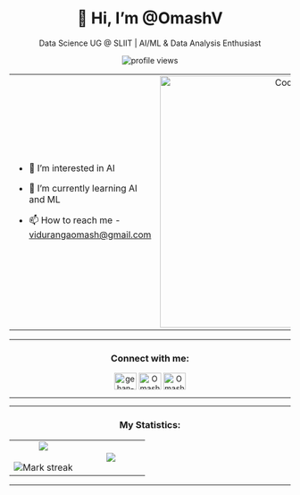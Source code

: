 

<div align="center">

# 👋 Hi, I’m @OmashV  
Data Science UG @ SLIIT | AI/ML & Data Analysis Enthusiast 

</div>


<!--profile visit count-->
<div align="center">
  
<!-- GitHub Profile Visit Counter -->
<img src="https://komarev.com/ghpvc/?username=OmashV&color=blue" alt="profile views" />  
</div>

<table align="center">
<tr border="none">
<td width="50%" align="left">
  
- 👀 I’m interested in AI  
  
- 🌱 I’m currently learning AI and ML
 
- 📫 How to reach me - vidurangaomash@gmail.com
 



</td>

<td width="50%" align="center">

  <img align="center" alt="Coding" width="450" src="https://repository-images.githubusercontent.com/588181932/e36ec678-7984-4cdd-8e4c-a3932772ff8e">

  
  </td>
</tr>
</table>

---





<h3 align="center">Connect with me:</h3>
<p align="center">
<a href="https://www.linkedin.com/in/omash-viduranga-76aaa91a9/" target="blank"><img align="center" src="https://raw.githubusercontent.com/rahuldkjain/github-profile-readme-generator/master/src/images/icons/Social/linked-in-alt.svg" alt="gehan-fonseka-aa61a7288" height="30" width="40" /></a>
<a href="https://www.facebook.com/share/12E6qEyaACP/?mibextid=wwXIfr" target="blank"><img align="center" src="https://raw.githubusercontent.com/rahuldkjain/github-profile-readme-generator/master/src/images/icons/Social/facebook.svg" alt="Omash Viduranga" height="30" width="40" /></a>
<a href="https://www.instagram.com/omash.v?igsh=Ynk3a2hzb2RyZWdt&utm_source=qr" target="blank"><img align="center" src="https://raw.githubusercontent.com/rahuldkjain/github-profile-readme-generator/master/src/images/icons/Social/instagram.svg" alt="OmashV" height="30" width="40" /></a>
</p>

---


---
<h3 align="center">My Statistics:</h3>
<p align="center">
<table align="center">
<tr border="none">
<td width="50%" align="center">
  
  <img  align="center"  src="https://github-readme-stats.vercel.app/api?username=OmashV&theme=dark&show_icons=true&count_private=true" />
  <br></br>
  <img  title="🔥 Get streak stats for your profile at git.io/streak-stats" alt="Mark streak" src="https://github-readme-streak-stats.herokuapp.com/?user=OmashV&theme=dark&hide_border=false" /> 
</td>
<td width="50%" align="center">

  <img  align="center"  src="https://github-readme-stats.anuraghazra1.vercel.app/api/top-langs/?username=OmashV&theme=dark&hide_border=false&no-bg=true&no-frame=true&langs_count=10"/>
  
  </td>
</tr>

</table>


---

